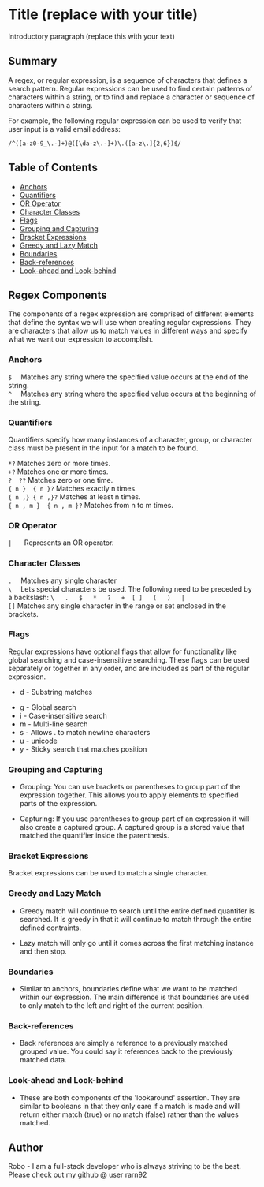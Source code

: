 # Title (replace with your title)

Introductory paragraph (replace this with your text)

## Summary

A regex, or regular expression, is a sequence of characters that defines a search pattern. Regular expressions can be used to find certain patterns of characters within a string, or to find and replace a character or sequence of characters within a string.

For example, the following regular expression can be used to verify that user input is a valid email address:

`/^([a-z0-9_\.-]+)@([\da-z\.-]+)\.([a-z\.]{2,6})$/`

## Table of Contents

- [Anchors](#anchors)
- [Quantifiers](#quantifiers)
- [OR Operator](#or-operator)
- [Character Classes](#character-classes)
- [Flags](#flags)
- [Grouping and Capturing](#grouping-and-capturing)
- [Bracket Expressions](#bracket-expressions)
- [Greedy and Lazy Match](#greedy-and-lazy-match)
- [Boundaries](#boundaries)
- [Back-references](#back-references)
- [Look-ahead and Look-behind](#look-ahead-and-look-behind)

## Regex Components

The components of a regex expression are comprised of different elements that define the syntax we will use when creating regular expressions. They are characters that allow us to match values in different ways and specify what we want our expression to accomplish.

### Anchors

`$  `	Matches any string where the specified value occurs at the end of the string.  
`^  `	Matches any string where the specified value occurs at the beginning of the string.  

### Quantifiers

Quantifiers specify how many instances of a character, group, or character class must be present in the input for a match to be found.

`*?`	Matches zero or more times.  
`+?`	Matches one or more times.  
`?	??`	Matches zero or one time.  
`{ n }	{ n }?`	Matches exactly n times.  
`{ n ,}	{ n ,}?`	Matches at least n times.  
`{ n , m }	{ n , m }?`	Matches from n to m times.  

### OR Operator

`|   `	Represents an OR operator.  

### Character Classes

`.  `	Matches any single character  
`\  ` Lets special characters be used. The following need to be preceded by a backslash: `\   .   $   *   ?   +  [ ]   (   )   |  `  
`[]`	Matches any single character in the range or set enclosed in the brackets.  

### Flags

Regular expressions have optional flags that allow for functionality like global searching and case-insensitive searching. These flags can be used separately or together in any order, and are included as part of the regular expression.

* d - Substring matches
+ g	- Global search
+ i	- Case-insensitive search
+ m	- Multi-line search
+ s	- Allows . to match newline characters
+ u	- unicode
+ y	- Sticky search that matches position

### Grouping and Capturing

* Grouping: You can use brackets or parentheses to group part of the expression together. This allows you to apply elements to specified parts of the expression.  
+ Capturing: If you use parentheses to group part of an expression it will also create a captured group. A captured group is a stored value that matched the quantifier inside the parenthesis.

### Bracket Expressions

Bracket expressions can be used to match a single character.

### Greedy and Lazy Match

* Greedy match will continue to search until the entire defined quantifer is searched. It is greedy in that it will continue to match through the entire defined contraints.
+ Lazy match will only go until it comes across the first matching instance and then stop.

### Boundaries

* Similar to anchors, boundaries define what we want to be matched within our expression. The main difference is that boundaries are used to only match to the left and right of the current position.

### Back-references

* Back references are simply a reference to a previously matched grouped value. You could say it references back to the previously matched data.

### Look-ahead and Look-behind

* These are both components of the 'lookaround' assertion. They are similar to booleans in that they only care if a match is made and will return either match (true) or no match (false) rather than the values matched.

## Author
Robo - I am a full-stack developer who is always striving to be the best. Please check out my github @ user rarn92